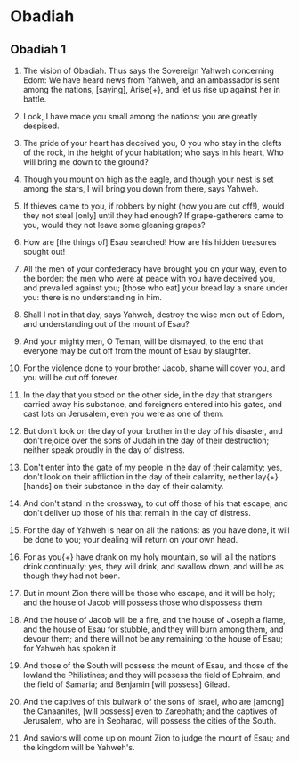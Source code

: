 # Obadiah

## Obadiah 1

1. The vision of Obadiah. Thus says the Sovereign Yahweh concerning Edom: We have heard news from Yahweh, and an ambassador is sent among the nations, [saying], Arise{+}, and let us rise up against her in battle.

2. Look, I have made you small among the nations: you are greatly despised.

3. The pride of your heart has deceived you, O you who stay in the clefts of the rock, in the height of your habitation; who says in his heart, Who will bring me down to the ground?

4. Though you mount on high as the eagle, and though your nest is set among the stars, I will bring you down from there, says Yahweh.

5. If thieves came to you, if robbers by night (how you are cut off!), would they not steal [only] until they had enough? If grape-gatherers came to you, would they not leave some gleaning grapes?

6. How are [the things of] Esau searched! How are his hidden treasures sought out!

7. All the men of your confederacy have brought you on your way, even to the border: the men who were at peace with you have deceived you, and prevailed against you; [those who eat] your bread lay a snare under you: there is no understanding in him.

8. Shall I not in that day, says Yahweh, destroy the wise men out of Edom, and understanding out of the mount of Esau?

9. And your mighty men, O Teman, will be dismayed, to the end that everyone may be cut off from the mount of Esau by slaughter.

10. For the violence done to your brother Jacob, shame will cover you, and you will be cut off forever.

11. In the day that you stood on the other side, in the day that strangers carried away his substance, and foreigners entered into his gates, and cast lots on Jerusalem, even you were as one of them.

12. But don't look on the day of your brother in the day of his disaster, and don't rejoice over the sons of Judah in the day of their destruction; neither speak proudly in the day of distress.

13. Don't enter into the gate of my people in the day of their calamity; yes, don't look on their affliction in the day of their calamity, neither lay{+} [hands] on their substance in the day of their calamity.

14. And don't stand in the crossway, to cut off those of his that escape; and don't deliver up those of his that remain in the day of distress.

15. For the day of Yahweh is near on all the nations: as you have done, it will be done to you; your dealing will return on your own head.

16. For as you{+} have drank on my holy mountain, so will all the nations drink continually; yes, they will drink, and swallow down, and will be as though they had not been.

17. But in mount Zion there will be those who escape, and it will be holy; and the house of Jacob will possess those who dispossess them.

18. And the house of Jacob will be a fire, and the house of Joseph a flame, and the house of Esau for stubble, and they will burn among them, and devour them; and there will not be any remaining to the house of Esau; for Yahweh has spoken it.

19. And those of the South will possess the mount of Esau, and those of the lowland the Philistines; and they will possess the field of Ephraim, and the field of Samaria; and Benjamin [will possess] Gilead.

20. And the captives of this bulwark of the sons of Israel, who are [among] the Canaanites, [will possess] even to Zarephath; and the captives of Jerusalem, who are in Sepharad, will possess the cities of the South.

21. And saviors will come up on mount Zion to judge the mount of Esau; and the kingdom will be Yahweh's.

